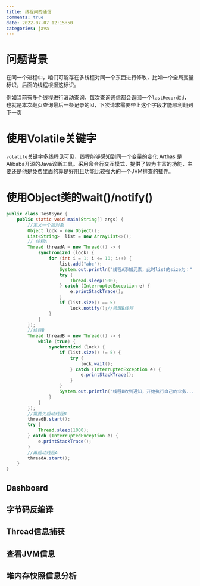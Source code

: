 ```yaml
---
title: 线程间的通信
comments: true
date: 2022-07-07 12:15:50
categories: java
---
```

# 问题背景

在同一个进程中，咱们可能存在多线程对同一个东西进行修改，比如一个全局变量标识，后面的线程根据这标识。

例如当前有多个线程进行滚动查询，每次查询通信都会返回一个`lastRecordId`，也就是本次翻页查询最后一条记录的Id，下次请求需要带上这个字段才能顺利翻到下一页

# 使用Volatile关键字
`volatile`关键字多线程见可见，线程能够感知到同一个变量的变化
Arthas 是Alibaba开源的Java诊断工具。采用命令行交互模式，提供了较为丰富的功能，主要还是他是免费里面的算是好用且功能比较强大的一个JVM排查的插件。

# 使用Object类的wait()/notify()
```java
public class TestSync {
    public static void main(String[] args) {
        //定义一个锁对象
        Object lock = new Object();
        List<String>  list = new ArrayList<>();
        // 线程A
        Thread threadA = new Thread(() -> {
            synchronized (lock) {
                for (int i = 1; i <= 10; i++) {
                    list.add("abc");
                    System.out.println("线程A添加元素，此时list的size为：" + list.size());
                    try {
                        Thread.sleep(500);
                    } catch (InterruptedException e) {
                        e.printStackTrace();
                    }
                    if (list.size() == 5)
                        lock.notify();//唤醒B线程
                }
            }
        });
        //线程B
        Thread threadB = new Thread(() -> {
            while (true) {
                synchronized (lock) {
                    if (list.size() != 5) {
                        try {
                            lock.wait();
                        } catch (InterruptedException e) {
                            e.printStackTrace();
                        }
                    }
                    System.out.println("线程B收到通知，开始执行自己的业务...");
                }
            }
        });
        //需要先启动线程B
        threadB.start();
        try {
            Thread.sleep(1000);
        } catch (InterruptedException e) {
            e.printStackTrace();
        }
        //再启动线程A
        threadA.start();
    }
}
```

## Dashboard

## 字节码反编译

## Thread信息捕获

## 查看JVM信息

## 堆内存快照信息分析
